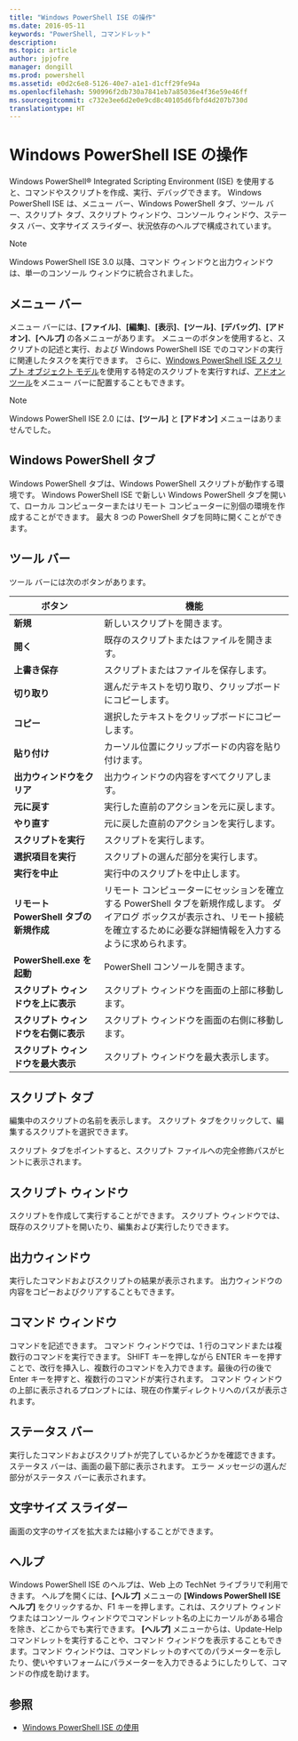 ```yaml
---
title: "Windows PowerShell ISE の操作"
ms.date: 2016-05-11
keywords: "PowerShell, コマンドレット"
description: 
ms.topic: article
author: jpjofre
manager: dongill
ms.prod: powershell
ms.assetid: e0d2c6e8-5126-40e7-a1e1-d1cff29fe94a
ms.openlocfilehash: 590996f2db730a7841eb7a85036e4f36e59e46ff
ms.sourcegitcommit: c732e3ee6d2e0e9cd8c40105d6fbfd4d207b730d
translationtype: HT
---
```

# <a name="exploring-the-windows-powershell-ise"></a>Windows PowerShell ISE の操作
Windows PowerShell® Integrated Scripting Environment (ISE) を使用すると、コマンドやスクリプトを作成、実行、デバッグできます。 Windows PowerShell ISE は、メニュー バー、Windows PowerShell タブ、ツール バー、スクリプト タブ、スクリプト ウィンドウ、コンソール ウィンドウ、ステータス バー、文字サイズ スライダー、状況依存のヘルプで構成されています。

> [!NOTE]
> Windows PowerShell ISE 3.0 以降、コマンド ウィンドウと出力ウィンドウは、単一のコンソール ウィンドウに統合されました。

## <a name="menu-bar"></a>メニュー バー
メニュー バーには、**[ファイル]**、**[編集]**、**[表示]**、**[ツール]**、**[デバッグ]**、**[アドオン]**、**[ヘルプ]** の各メニューがあります。 メニューのボタンを使用すると、スクリプトの記述と実行、および Windows PowerShell ISE でのコマンドの実行に関連したタスクを実行できます。 さらに、[Windows PowerShell ISE スクリプト オブジェクト モデル](../../core-powershell/ise/The-Windows-PowerShell-ISE-Scripting-Object-Model.md)を使用する特定のスクリプトを実行すれば、[アドオン ツール](../../core-powershell/ise/The-ISEAddOnTool-Object.md)をメニュー バーに配置することもできます。

> [!NOTE]
> Windows PowerShell ISE 2.0 には、**[ツール]** と **[アドオン]** メニューはありませんでした。

## <a name="windows-powershell-tabs"></a>Windows PowerShell タブ
Windows PowerShell タブは、Windows PowerShell スクリプトが動作する環境です。 Windows PowerShell ISE で新しい Windows PowerShell タブを開いて、ローカル コンピューターまたはリモート コンピューターに別個の環境を作成することができます。 最大 8 つの PowerShell タブを同時に開くことができます。

## <a name="toolbar"></a>ツール バー
ツール バーには次のボタンがあります。

|ボタン|機能|
|----------|------------|
|**新規**|新しいスクリプトを開きます。|
|**開く**|既存のスクリプトまたはファイルを開きます。|
|**上書き保存**|スクリプトまたはファイルを保存します。|
|**切り取り**|選んだテキストを切り取り、クリップボードにコピーします。|
|**コピー**|選択したテキストをクリップボードにコピーします。|
|**貼り付け**|カーソル位置にクリップボードの内容を貼り付けます。|
|**出力ウィンドウをクリア**|出力ウィンドウの内容をすべてクリアします。|
|**元に戻す**|実行した直前のアクションを元に戻します。|
|**やり直す**|元に戻した直前のアクションを実行します。|
|**スクリプトを実行**|スクリプトを実行します。|
|**選択項目を実行**|スクリプトの選んだ部分を実行します。|
|**実行を中止**|実行中のスクリプトを中止します。|
|**リモート PowerShell タブの新規作成**|リモート コンピューターにセッションを確立する PowerShell タブを新規作成します。 ダイアログ ボックスが表示され、リモート接続を確立するために必要な詳細情報を入力するように求められます。|
|**PowerShell.exe を起動**|PowerShell コンソールを開きます。|
|**スクリプト ウィンドウを上に表示**|スクリプト ウィンドウを画面の上部に移動します。|
|**スクリプト ウィンドウを右側に表示**|スクリプト ウィンドウを画面の右側に移動します。|
|**スクリプト ウィンドウを最大表示**|スクリプト ウィンドウを最大表示します。|

## <a name="script-tab"></a>スクリプト タブ
編集中のスクリプトの名前を表示します。 スクリプト タブをクリックして、編集するスクリプトを選択できます。

スクリプト タブをポイントすると、スクリプト ファイルへの完全修飾パスがヒントに表示されます。

## <a name="script-pane"></a>スクリプト ウィンドウ
スクリプトを作成して実行することができます。 スクリプト ウィンドウでは、既存のスクリプトを開いたり、編集および実行したりできます。

## <a name="output-pane"></a>出力ウィンドウ
実行したコマンドおよびスクリプトの結果が表示されます。 出力ウィンドウの内容をコピーおよびクリアすることもできます。

## <a name="command-pane"></a>コマンド ウィンドウ
コマンドを記述できます。 コマンド ウィンドウでは、1 行のコマンドまたは複数行のコマンドを実行できます。 SHIFT キーを押しながら ENTER キーを押すことで、改行を挿入し、複数行のコマンドを入力できます。最後の行の後で Enter キーを押すと、複数行のコマンドが実行されます。 コマンド ウィンドウの上部に表示されるプロンプトには、現在の作業ディレクトリへのパスが表示されます。

## <a name="status-bar"></a>ステータス バー
実行したコマンドおよびスクリプトが完了しているかどうかを確認できます。 ステータス バーは、画面の最下部に表示されます。 エラー メッセージの選んだ部分がステータス バーに表示されます。

## <a name="text-size-slider"></a>文字サイズ スライダー
画面の文字のサイズを拡大または縮小することができます。

## <a name="help"></a>ヘルプ
Windows PowerShell ISE のヘルプは、Web 上の TechNet ライブラリで利用できます。 ヘルプを開くには、**[ヘルプ]** メニューの **[Windows PowerShell ISE ヘルプ]** をクリックするか、F1 キーを押します。これは、スクリプト ウィンドウまたはコンソール ウィンドウでコマンドレット名の上にカーソルがある場合を除き、どこからでも実行できます。 **[ヘルプ]** メニューからは、Update-Help コマンドレットを実行することや、コマンド ウィンドウを表示することもできます。コマンド ウィンドウは、コマンドレットのすべてのパラメーターを示したり、使いやすいフォームにパラメーターを入力できるようにしたりして、コマンドの作成を助けます。

## <a name="see-also"></a>参照
- [Windows PowerShell ISE の使用](../../core-powershell/ise/Using-the-Windows-PowerShell-ISE.md)

